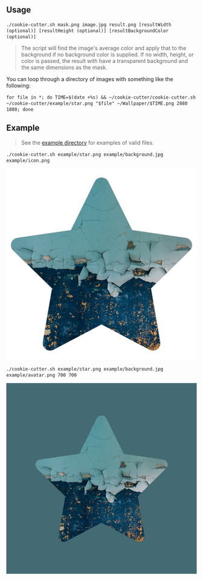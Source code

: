 ## Usage
```
./cookie-cutter.sh mask.png image.jpg result.png [resultWidth (optional)] [resultHeight (optional)] [resultBackgroundColor (optional)]
```

> The script will find the image's average color and apply that to the background if no background color is supplied. If no width, height, or color is passed, the result with have a transparent background and the same dimensions as the mask.

You can loop through a directory of images with something like the following:
```
for file in *; do TIME=$(date +%s) && ~/cookie-cutter/cookie-cutter.sh ~/cookie-cutter/example/star.png "$file" ~/Wallpaper/$TIME.png 2880 1800; done
```

## Example
> See the [example directory](https://github.com/jessemillar/cookie-cutter/tree/master/example) for examples of valid files.

```
./cookie-cutter.sh example/star.png example/background.jpg example/icon.png
```
![Icon](example/icon.png)

```
./cookie-cutter.sh example/star.png example/background.jpg example/avatar.png 700 700
```
![Avatar](example/avatar.png)
